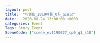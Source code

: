 ```yaml
---
layout: post
title:  "이벤트_2019여름_0화_오프닝"
date:   2020-08-24 13:00:00 +0000
categories: Event
Tags: Story Event
SceneCode: ["scene_evt190627_cp0_q1_s10"]
---
```

